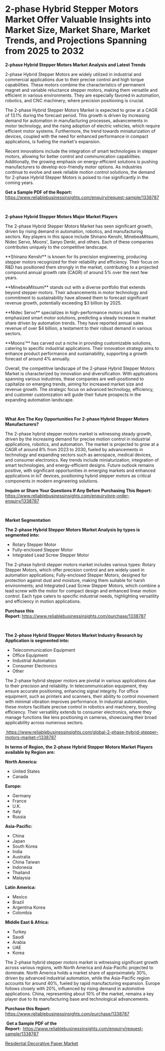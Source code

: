 <p><h1>2-phase Hybrid Stepper Motors Market Offer Valuable Insights into Market Size, Market Share, Market Trends, and Projections Spanning from 2025 to 2032</h1></p><p><strong>2-phase Hybrid Stepper Motors Market Analysis and Latest Trends</strong></p>
<p><p>2-phase Hybrid Stepper Motors are widely utilized in industrial and commercial applications due to their precise control and high torque capabilities. These motors combine the characteristics of permanent magnet and variable reluctance stepper motors, making them versatile and efficient in various environments. They are especially favored in automation, robotics, and CNC machinery, where precision positioning is crucial.</p><p>The 2-phase Hybrid Stepper Motors Market is expected to grow at a CAGR of 13.1% during the forecast period. This growth is driven by increasing demand for automation in manufacturing processes, advancements in motor technology, and the rising adoption of electric vehicles, which require efficient motor systems. Furthermore, the trend towards miniaturization of devices, coupled with the need for enhanced performance in compact applications, is fueling the market's expansion.</p><p>Recent innovations include the integration of smart technologies in stepper motors, allowing for better control and communication capabilities. Additionally, the growing emphasis on energy-efficient solutions is pushing manufacturers to develop eco-friendly motor options. As industries continue to evolve and seek reliable motion control solutions, the demand for 2-phase Hybrid Stepper Motors is poised to rise significantly in the coming years.</p></p>
<p><strong>Get a Sample PDF of the Report:&nbsp;</strong> <a href="https://www.reliablebusinessinsights.com/enquiry/request-sample/1338787?utm_campaign=63&utm_medium=2&utm_source=Github&utm_content=ia&utm_term=08012025&utm_id=2-phase-hybrid-stepper-motors">https://www.reliablebusinessinsights.com/enquiry/request-sample/1338787</a></p>
<p>&nbsp;</p>
<p><strong>2-phase Hybrid Stepper Motors Major Market Players</strong></p>
<p><p>The 2-phase Hybrid Stepper Motors Market has seen significant growth, driven by rising demand in automation, robotics, and manufacturing sectors. Key players in this space include Shinano Kenshi, MinebeaMitsumi, Nidec Servo, Moons', Sanyo Denki, and others. Each of these companies contributes uniquely to the competitive landscape.</p><p>**Shinano Kenshi** is known for its precision engineering, producing stepper motors recognized for their reliability and efficiency. Their focus on R&D has positioned them strongly in the market, contributing to a projected compound annual growth rate (CAGR) of around 5% over the next few years.</p><p>**MinebeaMitsumi** stands out with a diverse portfolio that extends beyond stepper motors. Their advancements in motor technology and commitment to sustainability have allowed them to forecast significant revenue growth, potentially exceeding $3 billion by 2025. </p><p>**Nidec Servo** specializes in high-performance motors and has emphasized smart motor solutions, predicting a steady increase in market share driven by automation trends. They have reported annual sales revenue of over $4 billion, a testament to their robust demand in various sectors.</p><p>**Moons'** has carved out a niche in providing customizable solutions, catering to specific industrial applications. Their innovation strategy aims to enhance product performance and sustainability, supporting a growth forecast of around 4% annually.</p><p>Overall, the competitive landscape of the 2-phase Hybrid Stepper Motors Market is characterized by innovation and diversification. With applications spanning various industries, these companies are well-positioned to capitalize on emerging trends, aiming for increased market size and revenue growth. The strategic focus on advanced technology, efficiency, and customer customization will guide their future prospects in the expanding automation landscape.</p></p>
<p>&nbsp;</p>
<p><strong>What Are The Key Opportunities For 2-phase Hybrid Stepper Motors Manufacturers?</strong></p>
<p><p>The 2-phase hybrid stepper motors market is witnessing steady growth, driven by the increasing demand for precise motion control in industrial applications, robotics, and automation. The market is projected to grow at a CAGR of around 8% from 2023 to 2030, fueled by advancements in technology and expanding sectors such as aerospace, medical devices, and consumer electronics. Key trends include miniaturization, integration of smart technologies, and energy-efficient designs. Future outlook remains positive, with significant opportunities in emerging markets and enhanced applications in IoT devices, positioning hybrid stepper motors as critical components in modern engineering solutions.</p></p>
<p><strong>Inquire or Share Your Questions If Any Before Purchasing This Report:</strong> <a href="https://www.reliablebusinessinsights.com/enquiry/pre-order-enquiry/1338787?utm_campaign=63&utm_medium=2&utm_source=Github&utm_content=ia&utm_term=08012025&utm_id=2-phase-hybrid-stepper-motors">https://www.reliablebusinessinsights.com/enquiry/pre-order-enquiry/1338787</a></p>
<p>&nbsp;</p>
<p><strong>Market Segmentation</strong></p>
<p><strong>The 2-phase Hybrid Stepper Motors Market Analysis by types is segmented into:</strong></p>
<p><ul><li>Rotary Stepper Motor</li><li>Fully-enclosed Stepper Motor</li><li>Integrated Lead Screw Stepper Motor</li></ul></p>
<p><p>The 2-phase hybrid stepper motors market includes various types: Rotary Stepper Motors, which offer precision control and are widely used in automation applications; Fully-enclosed Stepper Motors, designed for protection against dust and moisture, making them suitable for harsh environments; and Integrated Lead Screw Stepper Motors, which combine a lead screw with the motor for compact design and enhanced linear motion control. Each type caters to specific industrial needs, highlighting versatility and efficiency in motion applications.</p></p>
<p><strong>Purchase this Report:&nbsp;</strong><a href="https://www.reliablebusinessinsights.com/purchase/1338787?utm_campaign=63&utm_medium=2&utm_source=Github&utm_content=ia&utm_term=08012025&utm_id=2-phase-hybrid-stepper-motors">https://www.reliablebusinessinsights.com/purchase/1338787</a></p>
<p>&nbsp;</p>
<p><strong>The 2-phase Hybrid Stepper Motors Market Industry Research by Application is segmented into:</strong></p>
<p><ul><li>Telecommunication Equipment</li><li>Office Equipment</li><li>Industrial Automation</li><li>Consumer Electronics</li><li>Other</li></ul></p>
<p><p>The 2-phase hybrid stepper motors are pivotal in various applications due to their precision and reliability. In telecommunication equipment, they ensure accurate positioning, enhancing signal integrity. For office equipment, such as printers and scanners, their ability to control movement with minimal vibration improves performance. In industrial automation, these motors facilitate precise control in robotics and machinery, boosting efficiency. Their versatility extends to consumer electronics, where they manage functions like lens positioning in cameras, showcasing their broad applicability across numerous sectors.</p></p>
<p><a href="https://www.reliablebusinessinsights.com/global-2-phase-hybrid-stepper-motors-market-r1338787?utm_campaign=63&utm_medium=2&utm_source=Github&utm_content=ia&utm_term=08012025&utm_id=2-phase-hybrid-stepper-motors">&nbsp;https://www.reliablebusinessinsights.com/global-2-phase-hybrid-stepper-motors-market-r1338787</a></p>
<p><strong>In terms of Region, the 2-phase Hybrid Stepper Motors Market Players available by Region are:</strong></p>
<p>
    <p> <strong> North America: </strong>
        <ul>
            <li>United States</li>
            <li>Canada</li>
        </ul>
        </p> 
    <p> <strong> Europe: </strong>
        <ul>
            <li>Germany</li>
            <li>France</li>
            <li>U.K.</li>
            <li>Italy</li>
            <li>Russia</li>
        </ul>
        </p> 
    <p> <strong> Asia-Pacific: </strong>
        <ul>
            <li>China</li>
            <li>Japan</li>
            <li>South Korea</li>
            <li>India</li>
            <li>Australia</li>
            <li>China Taiwan</li>
            <li>Indonesia</li>
            <li>Thailand</li>
            <li>Malaysia</li>
        </ul>
        </p> 
    <p> <strong> Latin America: </strong>
        <ul>
            <li>Mexico</li>
            <li>Brazil</li>
            <li>Argentina Korea</li>
            <li>Colombia</li>
        </ul>
        </p> 
    <p> <strong> Middle East & Africa: </strong>
        <ul>
            <li>Turkey</li>
            <li>Saudi</li>
            <li>Arabia</li>
            <li>UAE</li>
            <li>Korea</li>
        </ul>
    </p>
    </p>
<p><p>The 2-phase hybrid stepper motors market is witnessing significant growth across various regions, with North America and Asia-Pacific projected to dominate. North America holds a market share of approximately 30%, driven by advanced industrial automation, while the Asia-Pacific region accounts for around 40%, fueled by rapid manufacturing expansion. Europe follows closely with 20%, influenced by rising demand in automotive applications. China, representing about 10% of the market, remains a key player due to its manufacturing base and technological advancements.</p></p>
<p><strong>Purchase this Report: </strong><a href="https://www.reliablebusinessinsights.com/purchase/1338787?utm_campaign=63&utm_medium=2&utm_source=Github&utm_content=ia&utm_term=08012025&utm_id=2-phase-hybrid-stepper-motors">https://www.reliablebusinessinsights.com/purchase/1338787</a></p>
<p>&nbsp;<strong>Get a Sample PDF of the Report:&nbsp;&nbsp;</strong><a href="https://www.reliablebusinessinsights.com/enquiry/request-sample/1338787?utm_campaign=63&utm_medium=2&utm_source=Github&utm_content=ia&utm_term=08012025&utm_id=2-phase-hybrid-stepper-motors">https://www.reliablebusinessinsights.com/enquiry/request-sample/1338787</a></p>
<p><strong></strong></p>
<p><p><a href="https://github.com/barnickclara79/Market-Research-Report-List-1/blob/main/residental-decorative-paper-market.md?utm_campaign=63&utm_medium=2&utm_source=Github&utm_content=ia&utm_term=08012025&utm_id=2-phase-hybrid-stepper-motors">Residental Decorative Paper Market</a></p></p>